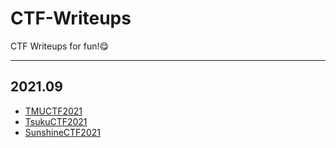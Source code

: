 # CTF-Writeups
CTF Writeups for fun!😋

---

## 2021.09

- [TMUCTF2021](./TMUCTF2021)
- [TsukuCTF2021](./TsukuCTF2021)
- [SunshineCTF2021](./SunshineCTF2021)

